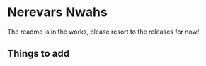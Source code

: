 # Nerevars Nwahs
The readme is in the works, please resort to the releases for now!

## Things to add
